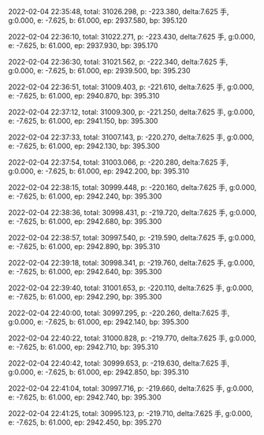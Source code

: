 2022-02-04 22:35:48, total: 31026.298, p: -223.380, delta:7.625 手, g:0.000, e: -7.625, b: 61.000, ep: 2937.580, bp: 395.120

2022-02-04 22:36:10, total: 31022.271, p: -223.430, delta:7.625 手, g:0.000, e: -7.625, b: 61.000, ep: 2937.930, bp: 395.170

2022-02-04 22:36:30, total: 31021.562, p: -222.340, delta:7.625 手, g:0.000, e: -7.625, b: 61.000, ep: 2939.500, bp: 395.230

2022-02-04 22:36:51, total: 31009.403, p: -221.610, delta:7.625 手, g:0.000, e: -7.625, b: 61.000, ep: 2940.870, bp: 395.310

2022-02-04 22:37:12, total: 31009.300, p: -221.250, delta:7.625 手, g:0.000, e: -7.625, b: 61.000, ep: 2941.150, bp: 395.300

2022-02-04 22:37:33, total: 31007.143, p: -220.270, delta:7.625 手, g:0.000, e: -7.625, b: 61.000, ep: 2942.130, bp: 395.300

2022-02-04 22:37:54, total: 31003.066, p: -220.280, delta:7.625 手, g:0.000, e: -7.625, b: 61.000, ep: 2942.200, bp: 395.310

2022-02-04 22:38:15, total: 30999.448, p: -220.160, delta:7.625 手, g:0.000, e: -7.625, b: 61.000, ep: 2942.240, bp: 395.300

2022-02-04 22:38:36, total: 30998.431, p: -219.720, delta:7.625 手, g:0.000, e: -7.625, b: 61.000, ep: 2942.680, bp: 395.300

2022-02-04 22:38:57, total: 30997.540, p: -219.590, delta:7.625 手, g:0.000, e: -7.625, b: 61.000, ep: 2942.890, bp: 395.310

2022-02-04 22:39:18, total: 30998.341, p: -219.760, delta:7.625 手, g:0.000, e: -7.625, b: 61.000, ep: 2942.640, bp: 395.300

2022-02-04 22:39:40, total: 31001.653, p: -220.110, delta:7.625 手, g:0.000, e: -7.625, b: 61.000, ep: 2942.290, bp: 395.300

2022-02-04 22:40:00, total: 30997.295, p: -220.260, delta:7.625 手, g:0.000, e: -7.625, b: 61.000, ep: 2942.140, bp: 395.300

2022-02-04 22:40:22, total: 31000.828, p: -219.770, delta:7.625 手, g:0.000, e: -7.625, b: 61.000, ep: 2942.710, bp: 395.310

2022-02-04 22:40:42, total: 30999.653, p: -219.630, delta:7.625 手, g:0.000, e: -7.625, b: 61.000, ep: 2942.850, bp: 395.310

2022-02-04 22:41:04, total: 30997.716, p: -219.660, delta:7.625 手, g:0.000, e: -7.625, b: 61.000, ep: 2942.740, bp: 395.300

2022-02-04 22:41:25, total: 30995.123, p: -219.710, delta:7.625 手, g:0.000, e: -7.625, b: 61.000, ep: 2942.450, bp: 395.270